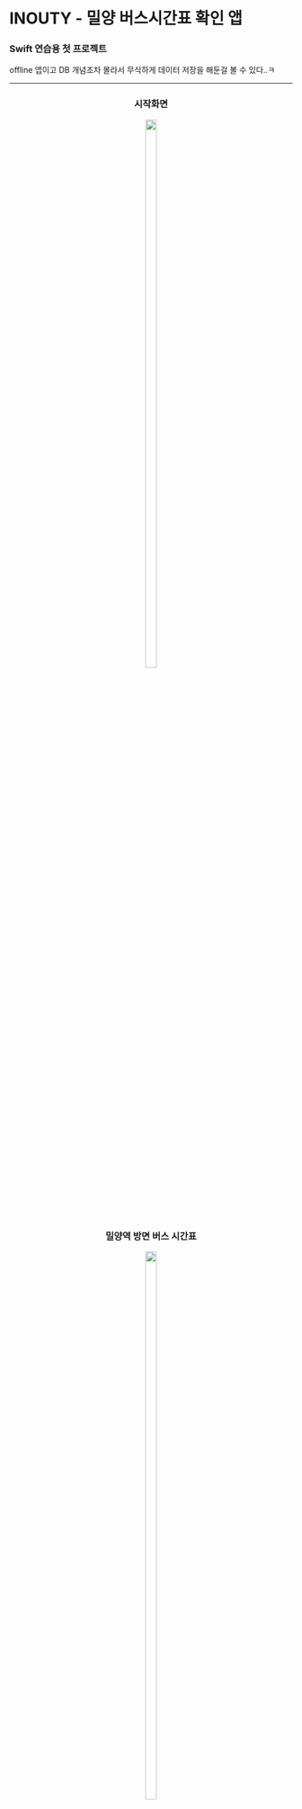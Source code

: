 # INOUTY - 밀양 버스시간표 확인 앱
### Swift 연습용 첫 프로젝트
offline 앱이고 DB 개념조차 몰라서 무식하게 데이터 저장을 해둔걸 볼 수 있다..ㅋ

---

<div align = "center">
  <h3>시작화면</h3>
  <img src="https://github.com/user-attachments/assets/aa3331a5-6d6c-487d-9898-b5aa836b174e" width= 20% height=50% >
</div>

<div align = "center">
  <h3>밀양역 방면 버스 시간표</h3>
  <img src="https://github.com/user-attachments/assets/8337574c-d9f2-4dd5-9242-5682476e1f0c" width= 20% height=50% >
</div>

<div align = "center">
  <h3>부산대 방면 버스 시간표</h3>
  <img src = "https://github.com/user-attachments/assets/fcd86089-d4ab-4f74-bf98-b5fd3c9f6ca5" width= 20% height=50% >
</div>
